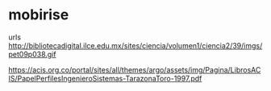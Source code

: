 # mobirise

urls
http://bibliotecadigital.ilce.edu.mx/sites/ciencia/volumen1/ciencia2/39/imgs/pet09p038.gif


https://acis.org.co/portal/sites/all/themes/argo/assets/img/Pagina/LibrosACIS/PapelPerfilesIngenieroSistemas-TarazonaToro-1997.pdf
